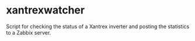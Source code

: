 xantrexwatcher
==============

Script for checking the status of a Xantrex inverter and posting the statistics to a Zabbix server.

